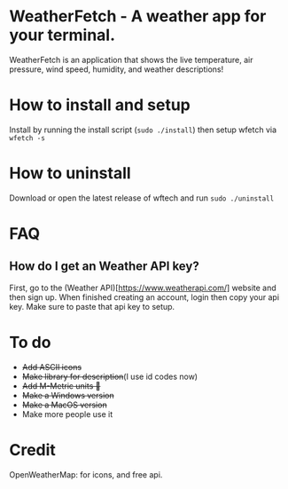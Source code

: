 # WeatherFetch - A weather app for your terminal.
WeatherFetch is an application that shows the live temperature, air pressure, wind speed, humidity, and weather descriptions!

# How to install and setup

Install by running the install script (`sudo ./install`) then setup wfetch via `wfetch -s`

# How to uninstall

Download or open the latest release of wftech and run `sudo ./uninstall`

# FAQ

## How do I get an Weather API key?

First, go to the (Weather API)[https://www.weatherapi.com/] website and then sign up. When finished creating an account, login then copy your api key.
Make sure to paste that api key to setup.

# To do
+ ~~Add ASCII icons~~
+ ~~Make library for description~~(I use id codes now)
+ ~~Add M-Metric units 🤢~~
+ ~~Make a Windows version~~
+ ~~Make a MacOS version~~
+ Make more people use it

# Credit
OpenWeatherMap: for icons, and free api.

